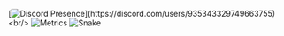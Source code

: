[![Discord Presence](https://lanyard-profile-readme.vercel.app/api/935343329749663755?theme=dark&bg=434c5e&animated=true&hideDiscrim=true&borderRadius=30px&idleMessage=Probably%20doing%20something%20else...)](https://discord.com/users/935343329749663755)<br/>
![Metrics](https://raw.githubusercontent.com/WhoIsTinyWiFi/ratchanondev/main/github-metrics.svg)
![Snake](https://raw.githubusercontent.com/WhoIsTinyWiFi/ratchanondev/output/github-contribution-grid-snake-dark.svg)
